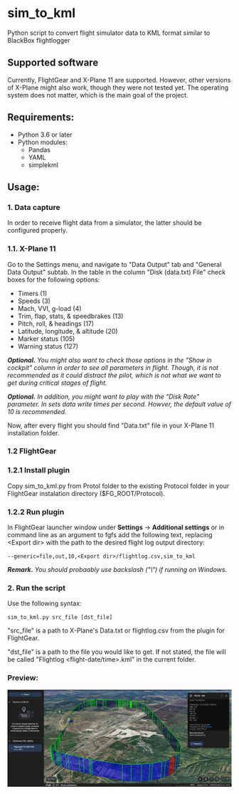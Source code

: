 # sim_to_kml
Python script to convert flight simulator data to KML format
similar to BlackBox flightlogger

## Supported software
Currently, FlightGear and X-Plane 11 are supported. However, other versions of X-Plane might also work, though they were not tested yet. The operating system does not matter, which is the main goal of the project.

## Requirements:
- Python 3.6 or later
- Python modules:
    - Pandas
    - YAML
    - simplekml

## Usage:
### 1. Data capture
In order to receive flight data from a simulator, the latter should be configured properly.
### 1.1. X-Plane 11
Go to the Settings menu, and navigate to "Data Output" tab and "General Data Output" subtab. In the table in the column "Disk (data.txt) File" check boxes for the following options:
- Timers (1)
- Speeds (3)
- Mach, VVI, g-load (4)
- Trim, flap, stats, & speedbrakes (13)
- Pitch, roll, & headings (17)
- Latitude, longitude, & altitude (20)
- Marker status (105)
- Warning status (127)

___Optional.___ _You might also want to check those options in the "Show in cockpit" column in order to see all parameters in flight. Though, it is not recommended as it could distract the pilot, which is not what we want to get during critical stages of flight._

___Optional.___ _In addition, you might want to play with the "Disk Rate" parameter. In sets data write times per second. Howver, the default value of 10 is recommended._

Now, after every flight you should find "Data.txt" file in your X-Plane 11 installation folder.

### 1.2 FlightGear
### 1.2.1 Install plugin
Copy sim_to_kml.py from Protol folder to the existing Protocol folder in your FlightGear instalation directory ($FG_ROOT/Protocol).
### 1.2.2 Run plugin
In FlightGear launcher window under __Settings__ -> __Additional settings__ or in command line as an argument to fgfs add the following text, replacing \<Export dir\> with the path to the desired flight log output directory:
```
--generic=file,out,10,<Export dir>/flightlog.csv,sim_to_kml
```
___Remark.___ _You should probaably use backslash ("\\") if running on Windows._

### 2. Run the script
Use the following syntax:
```
sim_to_kml.py src_file [dst_file]
```
"src_file" is a path to X-Plane's Data.txt or flightlog.csv from the plugin for FlightGear.

"dst_file" is a path to the file you would like to get. If not stated, the file will be called "Flightlog \<flight-date/time\>.kml" in the current folder.


### Preview:

![Current progress](progress.png)
